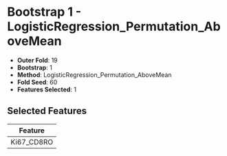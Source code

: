 # Bootstrap 1 - LogisticRegression_Permutation_AboveMean

- **Outer Fold**: 19
- **Bootstrap**: 1
- **Method**: LogisticRegression_Permutation_AboveMean
- **Fold Seed**: 60
- **Features Selected**: 1

## Selected Features

| Feature |
|---------|
| Ki67_CD8RO |

